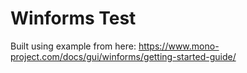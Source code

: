 # Winforms Test

Built using example from here: https://www.mono-project.com/docs/gui/winforms/getting-started-guide/
